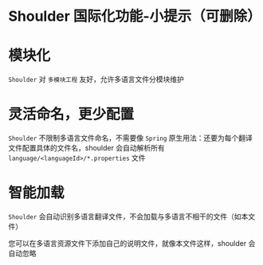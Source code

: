 # Shoulder 国际化功能-小提示（可删除）

# 模块化

`Shoulder` 对 `多模块工程` 友好，允许多语言文件分模块维护

# 灵活命名，更少配置

`Shoulder` 不限制多语言文件命名，不需要像 `Spring` 原生用法：还要为每个翻译文件配置具体的文件名，shoulder
会自动解析所有 `language/<languageId>/*.properties` 文件

# 智能加载

`Shoulder` 会自动识别多语言翻译文件，不会加载与多语言不相干的文件（如本文件）

您可以在多语言资源文件下添加自己的说明文件，就像本文件这样，shoulder 会自动忽略
